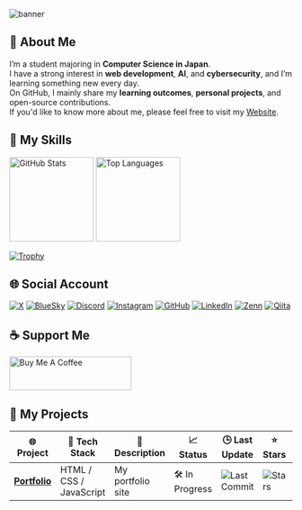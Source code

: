 ![banner](https://pbs.twimg.com/profile_banners/21089269/1737703120/1500x500)

## 👋 About Me

I’m a student majoring in **Computer Science in Japan**.  
I have a strong interest in **web development**, **AI**, and **cybersecurity**, and I’m learning something new every day.  
On GitHub, I mainly share my **learning outcomes**, **personal projects**, and open-source contributions.  
If you'd like to know more about me, please feel free to visit my [Website](https://ibit.dev/).



## 🧠 My Skills

<p align="left"> 
  <img alt="GitHub Stats" height="150px" src="https://github-readme-stats.vercel.app/api?username=ibit&hide=issues&show_icons=true&bg_color=30,e96443,904e95&title_color=fff&text_color=fff" />
  <img alt="Top Languages" height="150px" src="https://github-readme-stats.vercel.app/api/top-langs/?username=ibit&layout=compact&bg_color=30,e96443,904e95&title_color=fff&text_color=fff" />
</p>

[![Trophy](https://github-profile-trophy.vercel.app/?username=ibit&bg_color=30,e96443,904e95&title_color=fff&text_color=fff)](https://github.com/ryo-ma/github-profile-trophy)



## 🌐 Social Account

[![X](https://img.shields.io/badge/Twitter-%231DA1F2.svg?style=for-the-badge&logo=Twitter&logoColor=white)](https://twitter.com/ibit)
[![BlueSky](https://img.shields.io/badge/BlueSky-00A1F1.svg?style=for-the-badge&logo=bird&logoColor=white)](https://bsky.app/profile/ibit.bsky.social)
[![Discord](https://img.shields.io/badge/Discord-%237289DA.svg?style=for-the-badge&logo=discord&logoColor=white)](https://discord.gg/ibit.dev)
[![Instagram](https://img.shields.io/badge/Instagram-%23E4405F.svg?style=for-the-badge&logo=Instagram&logoColor=white)](https://instagram.com/yourusername)
[![GitHub](https://img.shields.io/badge/Github-181717.svg?style=for-the-badge&logo=github&logoColor=white)](https://github.com/ibit)
[![LinkedIn](https://img.shields.io/badge/LinkedIn-%230077B5.svg?style=for-the-badge&logo=linkedin&logoColor=white)](https://www.linkedin.com/in/this-is-ibit)
[![Zenn](https://img.shields.io/badge/Zenn-3EA8FF.svg?style=for-the-badge&logo=zenn&logoColor=white)](https://zenn.dev/ibit)
[![Qiita](https://img.shields.io/badge/Qiita-55C500.svg?style=for-the-badge&logo=qiita&logoColor=white)](https://qiita.com/ibit)



## ☕ Support Me

<a href="https://www.buymeacoffee.com/ibit" target="_blank">
  <img src="https://cdn.buymeacoffee.com/buttons/v2/default-yellow.png" alt="Buy Me A Coffee" height="60px" width="217px" />
</a>



## 🚀 My Projects

<table>
  <thead>
    <tr>
      <th>🌐 Project</th>
      <th>🔧 Tech Stack</th>
      <th>📘 Description</th>
      <th>📈 Status</th>
      <th>🕒 Last Update</th>
      <th>⭐ Stars</th>
      <th>🔗 Demo</th>
    </tr>
  </thead>
  <tbody>
    <tr>
      <td><a href="https://github.com/ibit/portfolio"><b>Portfolio</b></a></td>
      <td>HTML / CSS / JavaScript</td>
      <td>My portfolio site</td>
      <td>🛠 In Progress</td>
      <td><img alt="Last Commit" src="https://img.shields.io/github/last-commit/ibit/website?style=flat-square&labelColor=343b41" /></td>
      <td><img alt="Stars" src="https://img.shields.io/github/stars/ibit/website?style=flat-square&labelColor=343b41"/></td>
      <td><a href="https://ibit.dev/">ibit.dev</a></td>
    </tr>
  </tbody>
</table>


